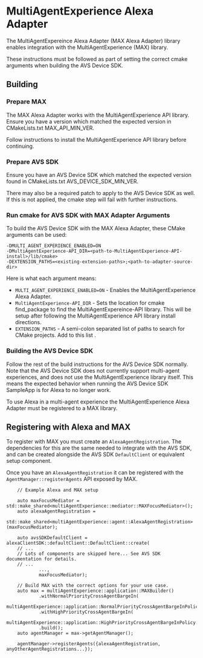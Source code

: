 # MultiAgentExperience Alexa Adapter

The MultiAgentExpereince Alexa Adapter (MAX Alexa Adapter) library enables integration
with the MultiAgentExperience (MAX) library.

These instructions must be followed as part of setting the correct cmake arguments when
building the AVS Device SDK.

## Building

### Prepare MAX

The MAX Alexa Adapter works with the MultiAgentExperience API library. Ensure you
have a version which matched the expected version in CMakeLists.txt MAX_API_MIN_VER.

Follow instructions to install the MultiAgentExperience API library before continuing.

### Prepare AVS SDK

Ensure you have an AVS Device SDK which matched the expected version found in
CMakeLists.txt AVS_DEVICE_SDK_MIN_VER.

There may also be a required patch to apply to the AVS Device SDK as well. If this
is not applied, the cmake step will fail with further instructions.

### Run cmake for AVS SDK with MAX Adapter Arguments

To build the AVS Device SDK with the MAX Alexa Adapter, these CMake arguments can
be used:

```
-DMULTI_AGENT_EXPERIENCE_ENABLED=ON
-DMultiAgentExperience-API_DIR=<path-to-MultiAgentExperience-API-install>/lib/cmake>
-DEXTENSION_PATHS=<existing-extension-paths>;<path-to-adapter-source-dir>
```

Here is what each argument means:

- `MULTI_AGENT_EXPERIENCE_ENABLED=ON` - Enables the MultiAgentExperience Alexa Adapter.
- `MultiAgentExperience-API_DIR` - Sets the location for cmake find_package to find the MultiAgentExpereince-API
  library. This will be setup after following the MultiAgentExperience API library install directions.
- `EXTENSION_PATHS` - A semi-colon separated list of paths to search for CMake projects.
  Add to this list <the-path-to-this-directory>.

### Building the AVS Device SDK

Follow the rest of the build instructions for the AVS Device SDK normally. Note that the AVS Device SDK does not
currently support multi-agent experiences, and does not use the MultiAgentExperience library itself. This means the
expected behavior when running the AVS Device SDK SampleApp is for Alexa to no longer work.

To use Alexa in a multi-agent experience the MultiAgentExperience Alexa Adapter must be registered to a MAX library.

## Registering with Alexa and MAX

To register with MAX you must create an `AlexaAgentRegistration`. The dependencies for this are the same needed to
integrate with the AVS SDK, and can be created alongside the AVS SDK `DefaultClient` or equivalent setup component.

Once you have an `AlexaAgentRegistration` it can be registered with the `AgentManager::registerAgents` API exposed by
MAX.

```
    // Example Alexa and MAX setup

    auto maxFocusMediator = std::make_shared<multiAgentExperience::mediator::MAXFocusMediator>();
    auto alexaAgentRegistration =
            std::make_shared<multiAgentExperience::agent::AlexaAgentRegistration>(maxFocusMediator);

    auto avsSDKDefaultClient = alexaClientSDK::defaultClient::DefaultClient::create(
    // ...
    // Lots of components are skipped here... See AVS SDK documentation for details.
    // ...
            ...,
            maxFocusMediator);

    // Build MAX with the correct options for your use case.
    auto max = multiAgentExperience::application::MAXBuilder()
            .withNormalPriorityCrossAgentBargeIn(
                    multiAgentExperience::application::NormalPriorityCrossAgentBargeInPolicy::NOT_SUPPORTED)
            .withHighPriorityCrossAgentBargeIn(
                    multiAgentExperience::application::HighPriorityCrossAgentBargeInPolicy::SUPPORTED)
            .build();
    auto agentManager = max->getAgentManager();

    agentManager->registerAgents({alexaAgentRegistration, anyOtherAgentRegistrations...});
```
